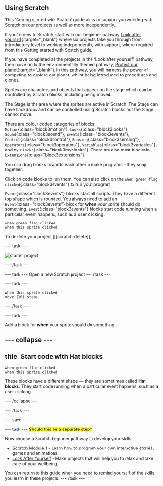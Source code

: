 ## Using Scratch

This 'Getting started with Scatch' guide aims to support you working with Scratch on our projects as well as more independently.

If you're new to Scratch, start with our beginner pathway [Look after yourself](https://projects.raspberrypi.org/en/raspberrypi/look-after-yourself){:target="_blank"} where six projects take you through from introductory level to working independently, with support, where required from this Getting started with Scatch guide.

If you have completed all the projects in the 'Look after yourself' pathway, then move on to the environmentally themed pathway, [Protect our planet](https://projects.raspberrypi.org/en/pathways/protect-our-planet){:target="_blank"}. In this pathway, you will harness the power of computing to explore our planet, whilst being introduced to procedures and clones.

Sprites are characters and objects that appear on the stage which can be controlled by Scratch blocks, including being moved.

The Stage is the area where the sprites are active in Scratch. The Stage can have backdrops and can be controlled using Scratch blocks but the Stage cannot move.

There are colour coded categories of blocks: `Motion`{:class="block3motion"}, `Looks`{:class="block3looks"}, `Sound`{:class="block3sound"}, `Events`{:class="block3events"}, `Control`{:class="block3control"}, `Sensing`{:class="block3sensing"}, `Operators`{:class="block3operators"}, `Variables`{:class="block3variables"}, and `My Blocks`{:class="block3myblocks"}. There are also most blocks in `Extensions`{:class="block3extensions"}.

You can drag blocks towards each other o make programs - they snap together.

Click on code blocks to run them. You can also click on the `when green flag clicked`{:class="block3events"} to run your program.

`Event`{:class="block3events"} blocks start all scripts. They have a different top shape which is rounded. You always need to add an `Event`{:class="block3events"} block for **when** your sprite should do something. `Event`{:class="block3events"} blocks start code running when a particular event happens, such as a user clicking.

```blocks3
when green flag clicked
when this sprite clicked
```

To deelete your project [[[scratch-delete]]]

--- task ---
 
![starter project](images/starter_project.png)

--- /task ---

--- task ---
Open a new Scratch project
--- /task ---

--- task ---

```blocks3
when this sprite clicked
move (10) steps
```

--- /task ---

--- task ---

Add a block for **when** your sprite should do something.

--- collapse ---
---
title: Start code with Hat blocks
---

```blocks3
when green flag clicked
when this sprite clicked
```

These blocks have a different shape — they are sometimes called **Hat blocks**. They start code running when a particular event happens, such as a user clicking.

--- /collapse ---

--- /task ---

--- save ---

--- task ---
<mark>Should this be a separate step?</mark>

Now choose a Scratch beginner pathway to develop your skills:

+ [Scratch Module 1](https://projects.raspberrypi.org/en/codeclub/scratch-module-1) - Learn how to program your own interactive stories, games and animations. 
+ [Look After Yourself]() - Make projects that will help you to relax and take care of your wellbeing.

You can return to this guide when you need to remind yourself of the skills you learn in these projects. 
--- /task ---

